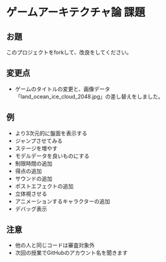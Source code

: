 # ゲームアーキテクチャ論 課題

## お題

このプロジェクトをforkして、改良をしてください。

## 変更点

- ゲームのタイトルの変更と、画像データ「land_ocean_ice_cloud_2048.jpg」の差し替えをしました。

## 例

- より3次元的に盤面を表示する
- ジャンプさせてみる
- ステージを増やす
- モデルデータを良いものにする
- 制限時間の追加
- 得点の追加
- サウンドの追加
- ポストエフェクトの追加
- 立体視させる
- アニメーションするキャラクターの追加
- デバッグ表示

## 注意

- 他の人と同じコードは審査対象外
- 次回の授業でGitHubのアカウント名を聞きます
